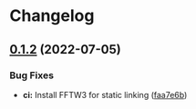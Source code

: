 # Changelog

## [0.1.2](https://github.com/aksiksi/needle/compare/v0.1.1...v0.1.2) (2022-07-05)


### Bug Fixes

* **ci:** Install FFTW3 for static linking ([faa7e6b](https://github.com/aksiksi/needle/commit/faa7e6b7e6a2f62ebcf35f4e489cb42d42ddf512))
